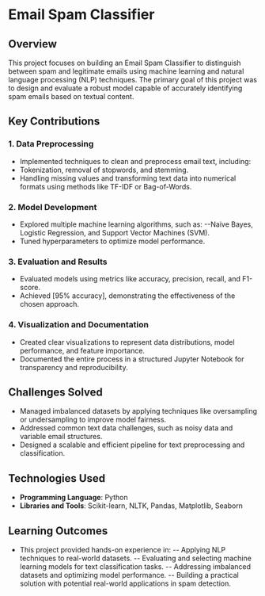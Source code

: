 # Email Spam Classifier

## Overview

This project focuses on building an Email Spam Classifier to distinguish between spam and legitimate emails using machine learning and natural language processing (NLP) techniques. The primary goal of this project was to design and evaluate a robust model capable of accurately identifying spam emails based on textual content.

## Key Contributions

### 1. Data Preprocessing
- Implemented techniques to clean and preprocess email text, including:
-   Tokenization, removal of stopwords, and stemming.
-   Handling missing values and transforming text data into numerical formats using methods like TF-IDF or Bag-of-Words.

### 2. Model Development
- Explored multiple machine learning algorithms, such as:
--Naive Bayes, Logistic Regression, and Support Vector Machines (SVM).
- Tuned hyperparameters to optimize model performance.

### 3. Evaluation and Results
- Evaluated models using metrics like accuracy, precision, recall, and F1-score.
- Achieved [95% accuracy], demonstrating the effectiveness of the chosen approach.

### 4. Visualization and Documentation
- Created clear visualizations to represent data distributions, model performance, and feature importance.
- Documented the entire process in a structured Jupyter Notebook for transparency and reproducibility.

## Challenges Solved
- Managed imbalanced datasets by applying techniques like oversampling or undersampling to improve model fairness.
- Addressed common text data challenges, such as noisy data and variable email structures.
- Designed a scalable and efficient pipeline for text preprocessing and classification.

## Technologies Used
- **Programming Language**: Python
- **Libraries and Tools**: Scikit-learn, NLTK, Pandas, Matplotlib, Seaborn

## Learning Outcomes
- This project provided hands-on experience in:
-- Applying NLP techniques to real-world datasets.
-- Evaluating and selecting machine learning models for text classification tasks.
-- Addressing imbalanced datasets and optimizing model performance.
-- Building a practical solution with potential real-world applications in spam detection.
